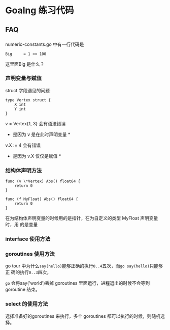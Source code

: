 # Goalng 练习代码

## FAQ

###

numeric-constants.go 中有一行代码是

    Big     = 1 << 100

这里面Big 是什么？

### 声明变量与赋值<a id="sec-1-1-2" name="sec-1-1-2"></a>

struct 字段遇见的问题

    type Vertex struct {
        X int
        Y int
    }

v = Vertex{1, 3} 会有语法错误
-   是因为 v 是在此时声明变量 \*

v.X := 4 会有错误
-   是因为 v.X 仅仅是赋值 \*

### 结构体声明方法<a id="sec-1-1-3" name="sec-1-1-3"></a>

    func (v \*Vertex) Abs() float64 {
        return 0
    }

    func (f MyFloat) Abs() float64 {
        return 0
    }

在为结构体声明变量的时候用的是指针，在为自定义的类型 MyFloat 声明变量时，用
的是变量

### interface 使用方法

### goroutines 使用方法

go tour 中为什么`say(hello)`能够正确的执行`0..4`五次，而`go say(hello)`只能够正
确的执行`0..3`四次。

`go` 会将say('world')丢掉 goroutines 里面运行，进程退出的时候不会等到 goroutine
结束。

### select 的使用方法

选择准备好的goroutines 来执行，多个 goroutines 都可以执行的时候，则随机选择。
